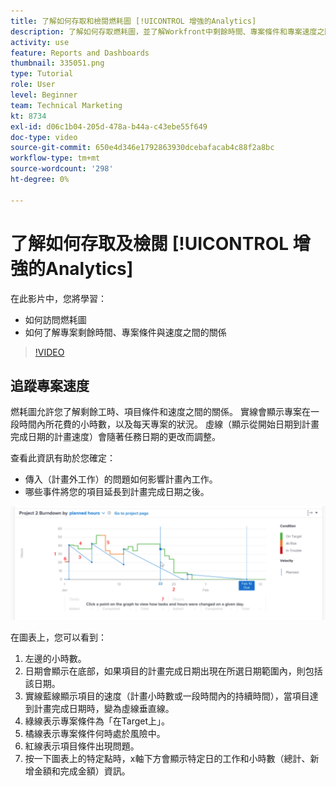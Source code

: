 ```yaml
---
title: 了解如何存取和檢閱燃耗圖 [!UICONTROL 增強的Analytics]
description: 了解如何存取燃耗圖，並了解Workfront中剩餘時間、專案條件和專案速度之間的關係。
activity: use
feature: Reports and Dashboards
thumbnail: 335051.png
type: Tutorial
role: User
level: Beginner
team: Technical Marketing
kt: 8734
exl-id: d06c1b04-205d-478a-b44a-c43ebe55f649
doc-type: video
source-git-commit: 650e4d346e1792863930dcebafacab4c88f2a8bc
workflow-type: tm+mt
source-wordcount: '298'
ht-degree: 0%

---
```


# 了解如何存取及檢閱 [!UICONTROL 增強的Analytics]

在此影片中，您將學習：

* 如何訪問燃耗圖
* 如何了解專案剩餘時間、專案條件與速度之間的關係

>[!VIDEO](https://video.tv.adobe.com/v/335051/?quality=12&learn=on)

## 追蹤專案速度

燃耗圖允許您了解剩餘工時、項目條件和速度之間的關係。 實線會顯示專案在一段時間內所花費的小時數，以及每天專案的狀況。 虛線（顯示從開始日期到計畫完成日期的計畫速度）會隨著任務日期的更改而調整。

查看此資訊有助於您確定：

* 傳入（計畫外工作）的問題如何影響計畫內工作。
* 哪些事件將您的項目延長到計畫完成日期之後。

![此影像顯示燃耗圖，其中包含下方項目符號中所述區域的數字](assets/section-2-9.png)

在圖表上，您可以看到：

1. 左邊的小時數。
1. 日期會顯示在底部，如果項目的計畫完成日期出現在所選日期範圍內，則包括該日期。
1. 實線藍線顯示項目的速度（計畫小時數或一段時間內的持續時間），當項目達到計畫完成日期時，變為虛線垂直線。
1. 綠線表示專案條件為「在Target上」。
1. 橘線表示專案條件何時處於風險中。
1. 紅線表示項目條件出現問題。
1. 按一下圖表上的特定點時，x軸下方會顯示特定日的工作和小時數（總計、新增金額和完成金額）資訊。
